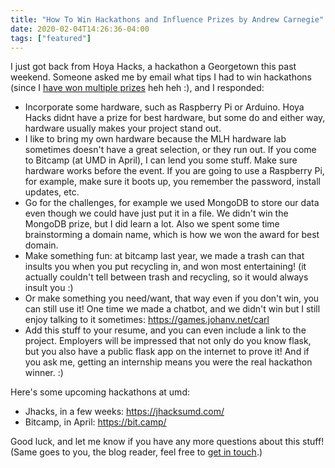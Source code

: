 ```yaml
---
title: "How To Win Hackathons and Influence Prizes by Andrew Carnegie"
date: 2020-02-04T14:26:36-04:00
tags: ["featured"]
---
```


I just got back from Hoya Hacks, a hackathon a Georgetown this past weekend. Someone asked me by email what tips I had to win hackathons (since I [have won multiple prizes](https://devpost.com/johanvandegriff) heh heh :), and I responded:

 * Incorporate some hardware, such as Raspberry Pi or Arduino. Hoya Hacks didnt have a prize for best hardware, but some do and either way, hardware usually makes your project stand out.
 * I like to bring my own hardware because the MLH hardware lab sometimes doesn't have a great selection, or they run out. If you come to Bitcamp (at UMD in April), I can lend you some stuff.
Make sure hardware works before the event. If you are going to use a Raspberry Pi, for example, make sure it boots up, you remember the password, install updates, etc.
 * Go for the challenges, for example we used MongoDB to store our data even though we could have just put it in a file. We didn't win the MongoDB prize, but I did learn a lot. Also we spent some time brainstorming a domain name, which is how we won the award for best domain.
 * Make something fun: at bitcamp last year, we made a trash can that insults you when you put recycling in, and won most entertaining! (it actually couldn't tell between trash and recycling, so it would always insult you :)
 * Or make something you need/want, that way even if you don't win, you can still use it! One time we made a chatbot, and we didn't win but I still enjoy talking to it sometimes: https://games.johanv.net/carl
 * Add this stuff to your resume, and you can even include a link to the project. Employers will be impressed that not only do you know flask, but you also have a public flask app on the internet to prove it! And if you ask me, getting an internship means you were the real hackathon winner. :)

Here's some upcoming hackathons at umd:
 * Jhacks, in a few weeks: https://jhacksumd.com/
 * Bitcamp, in April: https://bit.camp/

Good luck, and let me know if you have any more questions about this stuff! (Same goes to you, the blog reader, feel free to [get in touch](/contact/).)